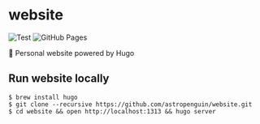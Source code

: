 # website

![Test](https://github.com/astropenguin/website/workflows/Test/badge.svg)
![GitHub Pages](https://github.com/astropenguin/website/workflows/GitHub%20Pages/badge.svg)

:penguin: Personal website powered by Hugo

## Run website locally

```shell
$ brew install hugo
$ git clone --recursive https://github.com/astropenguin/website.git
$ cd website && open http://localhost:1313 && hugo server
```
